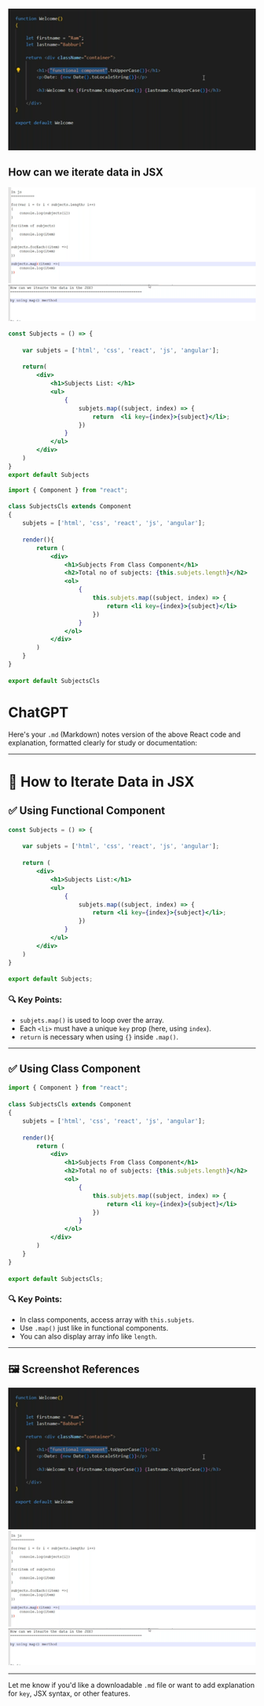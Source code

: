 ![alt text](images/img1.png)
## How can we iterate data in JSX
![alt text](images/img2.png)
![alt text](images/img3.png)
```jsx
const Subjects = () => {
    
    var subjets = ['html', 'css', 'react', 'js', 'angular'];

    return(
        <div>
            <h1>Subjects List: </h1>
            <ul>
                {
                    subjets.map((subject, index) => {
                        return  <li key={index}>{subject}</li>;                       
                    })
                }
            </ul>
        </div>
    )
}
export default Subjects
```

```jsx
import { Component } from "react";

class SubjectsCls extends Component
{
    subjets = ['html', 'css', 'react', 'js', 'angular'];

    render(){
        return (
            <div>
                <h1>Subjects From Class Component</h1>
                <h2>Total no of subjects: {this.subjets.length}</h2> 
                <ol>
                    {
                        this.subjets.map((subject, index) => {
                            return <li key={index}>{subject}</li>
                        })
                    }
                </ol>
            </div>
        )
    }
}

export default SubjectsCls
```
# ChatGPT
Here's your `.md` (Markdown) notes version of the above React code and explanation, formatted clearly for study or documentation:

---

# 📘 How to Iterate Data in JSX

## ✅ Using Functional Component

```jsx
const Subjects = () => {
    
    var subjets = ['html', 'css', 'react', 'js', 'angular'];

    return (
        <div>
            <h1>Subjects List:</h1>
            <ul>
                {
                    subjets.map((subject, index) => {
                        return <li key={index}>{subject}</li>;                       
                    })
                }
            </ul>
        </div>
    )
}

export default Subjects;
```

### 🔍 Key Points:

* `subjets.map()` is used to loop over the array.
* Each `<li>` must have a unique `key` prop (here, using `index`).
* `return` is necessary when using `{}` inside `.map()`.

---

## ✅ Using Class Component

```jsx
import { Component } from "react";

class SubjectsCls extends Component
{
    subjets = ['html', 'css', 'react', 'js', 'angular'];

    render(){
        return (
            <div>
                <h1>Subjects From Class Component</h1>
                <h2>Total no of subjects: {this.subjets.length}</h2> 
                <ol>
                    {
                        this.subjets.map((subject, index) => {
                            return <li key={index}>{subject}</li>
                        })
                    }
                </ol>
            </div>
        )
    }
}

export default SubjectsCls;
```

### 🔍 Key Points:

* In class components, access array with `this.subjets`.
* Use `.map()` just like in functional components.
* You can also display array info like `length`.

---

## 🖼️ Screenshot References

![alt text](images/img1.png)
![alt text](images/img2.png)
![alt text](images/img3.png)

---

Let me know if you'd like a downloadable `.md` file or want to add explanation for `key`, JSX syntax, or other features.
